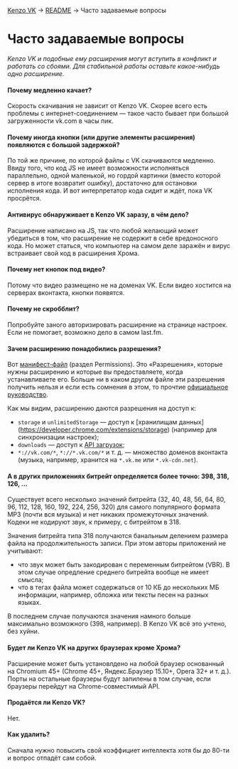[Kenzo VK](../) → [README](../README.md) → Часто задаваемые вопросы

Часто задаваемые вопросы
==========================

_Kenzo VK и подобные ему расширения могут вступить в конфликт и работать со сбоями.
Для стабильной работы оставьте какое-нибудь одно расширение._

<!--
#### Почему глючит/не работает?
Хм, сложный вопрос, прям так и не сообразишь сразу.
-->

#### Почему медленно качает?
Скорость скачивания не зависит от Kenzo VK. Скорее всего есть проблемы с интернет-соединением —
такое часто бывает при большой загруженности vk.com в часы пик.

#### Почему иногда кнопки (или другие элементы расширения) появляются с большой задержкой?
По той же причине, по которой файлы с VK скачиваются медленно. Ввиду того, что код JS не имеет
возможности исполняться параллельно, одной маленькой, но гордой картинки (вместо которой сервер
в итоге возвратит ошибку), достаточно для остановки исполнения кода. И вот интерпретатор кода
сидит и ждёт, пока VK просрётся.

#### Антивирус обнаруживает в Kenzo VK заразу, в чём дело?
Расширение написано на JS, так что любой желающий может убедиться в том, что расширение
не содержит в себе вредоносного кода. Но может статься, что компьютер на самом деле заражён
и вирус встраивает свой код в расширения Хрома.

#### Почему нет кнопок под видео?
Потому что видео размещено не на доменах VK. Если видео хостится на серверах вконтакта, кнопки
появятся.

#### Почему не скробблит?
Попробуйте заного авторизировать расширение на странице настроек. Если не помогает, возможно дело
в самом last.fm.

#### Зачем расширению понадобились разрешения?
Вот [манифест-файл](../immutable/manifest.json) (раздел Permissions). Это «Разрешения», которые
нужны расширению и которые вы предоставляете, когда устанавливаете его. Больше ни в каком другом
файле эти разрешения получить нельзя и если есть сомнения в этом, то прочтие
[официальное руководство](https://developer.chrome.com/extensions/manifest).

Как мы видим, расширению даются разрешения на доступ к:

* `storage` и `unlimitedStorage` — доступ к [хранилищам данных]
  (https://developer.chrome.com/extensions/storage) (например для синхронизации настроек);
* `downloads` — доступ к [API загрузок](https://developer.chrome.com/extensions/downloads);
* `*://vk.com/*`, `*://*.vk.com/*` и т. д. — множество доменов вконтакта (музыка, например,
  хранится на `*.vk.me` или `*.vk-cdn.net`).

#### А в других приложениях битрейт определяется более точно: 398, 318, 126, …
Существует всего несколько значений битрейта (32, 40, 48,  56,  64,  80,  96, 112, 128, 160, 192,
224, 256, 320) для самого популярного формата MP3 (почти вся музыка) и нет никаких промежуточных
значений. Кодеки не кодируют звук, к примеру, с битрейтом в 318.

Значения битрейта типа 318 получаются банальным делением размера файла на продолжительность записи.
При этом авторы приложений не учитывают:

* что звук может быть закодирован с переменным битрейтом (VBR). В этом случае опредление среднего
  битрейта вообще не имеет смысла;
* что в тегах файла может содержаться от 10 КБ до нескольких МБ информации, например, обложка
  или тексты песен на разных языках.

В последнем случае получаются значения намного больше максимально возможного (398, например).
В Kenzo VK всё это учтено, без хуйни.

#### Будет ли Kenzo VK на других браузерах кроме Хрома?
Расширение может быть установлдено на любой браузер основанный на Chromium 45+ (Chrome 45+,
Яндекс.Браузер 15.10+, Opera 32+ и т. д.). Порты на остальные браузеры будут запилены в том
случае, если браузеры перейдут на Chrome-совместимый API.

<!-- Chromium 41+ (Chrome 41+, Яндекс.Браузер 15.4+, Opera 28+ и т. д.). -->

#### Продаётся ли Kenzo VK?
Нет.

#### Как удалить?
Сначала нужно повысить свой коэффициет интеллекта хотя бы до 80-ти и вопрос отпадёт сам собой.
